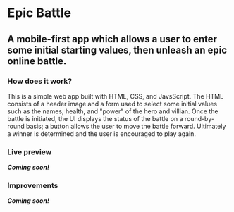 # Epic Battle
## A mobile-first app which allows a user to enter some initial starting values, then unleash an epic online battle.

### How does it work?

This is a simple web app built with HTML, CSS, and JavsScript.  The HTML consists of a header image and a form used to select some initial values such as the names, health, and "power" of the hero and villian.  Once the battle is initiated, the UI displays the status of the battle on a round-by-round basis; a button allows the user to move the battle forward.  Ultimately a winner is determined and the user is encouraged to play again.

### Live preview
___Coming soon!___

### Improvements

___Coming soon!___

